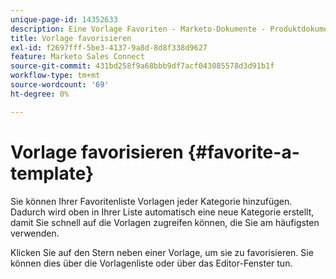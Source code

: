 ```yaml
---
unique-page-id: 14352633
description: Eine Vorlage Favoriten - Marketo-Dokumente - Produktdokumentation
title: Vorlage favorisieren
exl-id: f2697fff-5be3-4137-9a8d-8d8f338d9627
feature: Marketo Sales Connect
source-git-commit: 431bd258f9a68bbb9df7acf043085578d3d91b1f
workflow-type: tm+mt
source-wordcount: '69'
ht-degree: 0%

---
```


# Vorlage favorisieren {#favorite-a-template}

Sie können Ihrer Favoritenliste Vorlagen jeder Kategorie hinzufügen. Dadurch wird oben in Ihrer Liste automatisch eine neue Kategorie erstellt, damit Sie schnell auf die Vorlagen zugreifen können, die Sie am häufigsten verwenden.

Klicken Sie auf den Stern neben einer Vorlage, um sie zu favorisieren. Sie können dies über die Vorlagenliste oder über das Editor-Fenster tun.
